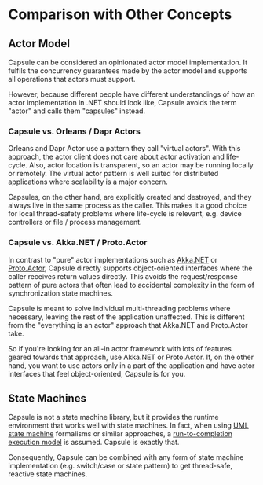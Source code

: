 

# Comparison with Other Concepts

## Actor Model

Capsule can be considered an opinionated actor model implementation. It fulfils the concurrency guarantees made by the actor model and supports all operations that actors must support.

However, because different people have different understandings of how an actor implementation in .NET should look like, Capsule avoids the term "actor" and calls them "capsules" instead.

### Capsule vs. Orleans / Dapr Actors

Orleans and Dapr Actor use a pattern they call "virtual actors". With this approach, the actor client does not care about actor activation and life-cycle. Also, actor location is transparent, so an actor may be running locally or remotely. The virtual actor pattern is well suited for distributed applications where scalability is a major concern.

Capsules, on the other hand, are explicitly created and destroyed, and they always live in the same process as the caller. This makes it a good choice for local thread-safety problems where life-cycle is relevant, e.g. device controllers or file / process management.


### Capsule vs. Akka.NET / Proto.Actor

In contrast to "pure" actor implementations such as [Akka.NET](https://getakka.net/) or [Proto.Actor](https://proto.actor/), Capsule directly supports object-oriented interfaces where the caller receives return values directly. This avoids the request/response pattern of pure actors that often lead to accidental complexity in the form of synchronization state machines.

Capsule is meant to solve individual multi-threading problems where necessary, leaving the rest of the application unaffected. This is different from the "everything is an actor" approach that Akka.NET and Proto.Actor take.

So if you're looking for an all-in actor framework with lots of features geared towards that approach, use Akka.NET or Proto.Actor. If, on the other hand, you want to use actors only in a part of the application and have actor interfaces that feel object-oriented, Capsule is for you.


## State Machines

Capsule is not a state machine library, but it provides the runtime environment that works well with state machines. In fact, when using [UML state machine](https://en.wikipedia.org/wiki/UML_state_machine) formalisms or similar approaches, a [run-to-completion execution model](https://en.wikipedia.org/wiki/UML_state_machine#Run-to-completion_execution_model) is assumed. Capsule is exactly that.

Consequently, Capsule can be combined with any form of state machine implementation (e.g. switch/case or state pattern) to get thread-safe, reactive state machines.
